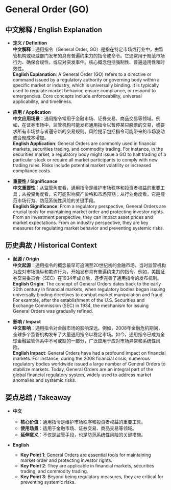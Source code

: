 # General Order (GO)

## 中文解释 / English Explanation

* **定义 / Definition**  
  **中文解释**：通用指令（General Order, GO）是指在特定市场或行业中，由监管机构或权威部门发布的具有普遍约束力的指令或命令。它通常用于规范市场行为、确保合规性，或应对突发事件。核心概念包括强制性、普遍适用性和时效性。  
  **English Explanation**: A General Order (GO) refers to a directive or command issued by a regulatory authority or governing body within a specific market or industry, which is universally binding. It is typically used to regulate market behavior, ensure compliance, or respond to emergencies. Core concepts include enforceability, universal applicability, and timeliness.

* **应用 / Application**  
  **中文应用场景**：通用指令常用于金融市场、证券交易、商品交易等领域。例如，在证券市场中，监管机构可能发布通用指令以暂停某只股票的交易，或要求所有市场参与者遵守新的交易规则。风险提示包括指令可能带来的市场波动或合规成本增加。  
  **English Application**: General Orders are commonly used in financial markets, securities trading, and commodity trading. For instance, in the securities market, a regulatory body might issue a GO to halt trading of a particular stock or require all market participants to comply with new trading rules. Risks include potential market volatility or increased compliance costs.

* **重要性 / Significance**  
  **中文重要性**：从监管角度看，通用指令是维护市场秩序和投资者权益的重要工具；从投资角度看，它可能影响资产价格和市场预期；从行业角度看，它是规范市场行为、防范系统性风险的关键手段。  
  **English Significance**: From a regulatory perspective, General Orders are crucial tools for maintaining market order and protecting investor rights. From an investment perspective, they can impact asset prices and market expectations. From an industry perspective, they are key measures for regulating market behavior and preventing systemic risks.

## 历史典故 / Historical Context

* **起源 / Origin**  
  **中文起源**：通用指令的概念最早可追溯至20世纪初的金融市场，当时监管机构为应对市场操纵和欺诈行为，开始发布具有普遍约束力的指令。例如，美国证券交易委员会（SEC）在1934年成立后，逐步完善了通用指令的发布机制。  
  **English Origin**: The concept of General Orders dates back to the early 20th century in financial markets, when regulatory bodies began issuing universally binding directives to combat market manipulation and fraud. For example, after the establishment of the U.S. Securities and Exchange Commission (SEC) in 1934, the mechanism for issuing General Orders was gradually refined.

* **影响 / Impact**  
  **中文影响**：通用指令对金融市场的影响深远。例如，2008年金融危机期间，全球多个监管机构发布了大量通用指令以稳定市场。如今，通用指令已成为全球金融监管体系中不可或缺的一部分，广泛应用于应对市场异常和系统性风险。  
  **English Impact**: General Orders have had a profound impact on financial markets. For instance, during the 2008 financial crisis, numerous regulatory bodies worldwide issued a large number of General Orders to stabilize markets. Today, General Orders are an integral part of the global financial regulatory system, widely used to address market anomalies and systemic risks.

## 要点总结 / Takeaway

* **中文**  
  - **核心价值**：通用指令是维护市场秩序和投资者权益的重要工具。  
  - **使用场景**：适用于金融市场、证券交易、商品交易等领域。  
  - **延伸意义**：不仅是监管手段，也是防范系统性风险的关键措施。  

* **English**  
  - **Key Point 1**: General Orders are essential tools for maintaining market order and protecting investor rights.  
  - **Key Point 2**: They are applicable in financial markets, securities trading, and commodity trading.  
  - **Key Point 3**: Beyond being regulatory measures, they are critical for preventing systemic risks.